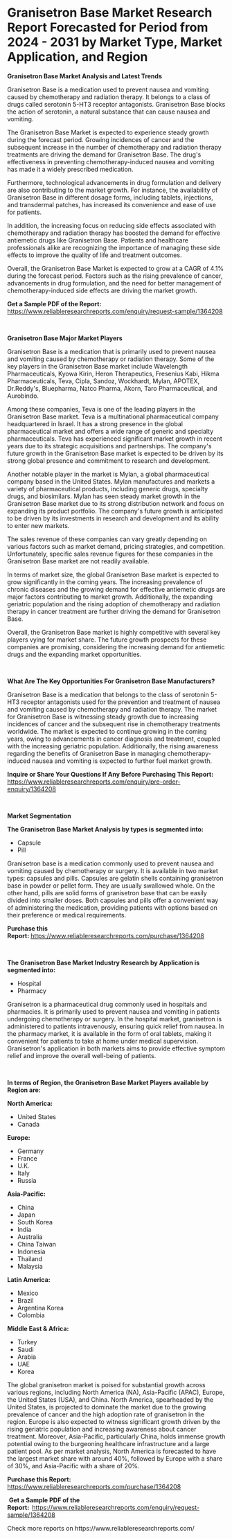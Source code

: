 <p><h1>Granisetron Base Market Research Report Forecasted for Period from 2024 -  2031 by Market Type, Market Application, and Region</h1></p><p><strong>Granisetron Base Market Analysis and Latest Trends</strong></p>
<p><p>Granisetron Base is a medication used to prevent nausea and vomiting caused by chemotherapy and radiation therapy. It belongs to a class of drugs called serotonin 5-HT3 receptor antagonists. Granisetron Base blocks the action of serotonin, a natural substance that can cause nausea and vomiting.</p><p>The Granisetron Base Market is expected to experience steady growth during the forecast period. Growing incidences of cancer and the subsequent increase in the number of chemotherapy and radiation therapy treatments are driving the demand for Granisetron Base. The drug's effectiveness in preventing chemotherapy-induced nausea and vomiting has made it a widely prescribed medication.</p><p>Furthermore, technological advancements in drug formulation and delivery are also contributing to the market growth. For instance, the availability of Granisetron Base in different dosage forms, including tablets, injections, and transdermal patches, has increased its convenience and ease of use for patients.</p><p>In addition, the increasing focus on reducing side effects associated with chemotherapy and radiation therapy has boosted the demand for effective antiemetic drugs like Granisetron Base. Patients and healthcare professionals alike are recognizing the importance of managing these side effects to improve the quality of life and treatment outcomes.</p><p>Overall, the Granisetron Base Market is expected to grow at a CAGR of 4.1% during the forecast period. Factors such as the rising prevalence of cancer, advancements in drug formulation, and the need for better management of chemotherapy-induced side effects are driving the market growth.</p></p>
<p><strong>Get a Sample PDF of the Report:&nbsp;</strong> <a href="https://www.reliableresearchreports.com/enquiry/request-sample/1364208">https://www.reliableresearchreports.com/enquiry/request-sample/1364208</a></p>
<p>&nbsp;</p>
<p><strong>Granisetron Base Major Market Players</strong></p>
<p><p>Granisetron Base is a medication that is primarily used to prevent nausea and vomiting caused by chemotherapy or radiation therapy. Some of the key players in the Granisetron Base market include Wavelength Pharmaceuticals, Kyowa Kirin, Heron Therapeutics, Fresenius Kabi, Hikma Pharmaceuticals, Teva, Cipla, Sandoz, Wockhardt, Mylan, APOTEX, Dr.Reddy's, Bluepharma, Natco Pharma, Akorn, Taro Pharmaceutical, and Aurobindo.</p><p>Among these companies, Teva is one of the leading players in the Granisetron Base market. Teva is a multinational pharmaceutical company headquartered in Israel. It has a strong presence in the global pharmaceutical market and offers a wide range of generic and specialty pharmaceuticals. Teva has experienced significant market growth in recent years due to its strategic acquisitions and partnerships. The company's future growth in the Granisetron Base market is expected to be driven by its strong global presence and commitment to research and development.</p><p>Another notable player in the market is Mylan, a global pharmaceutical company based in the United States. Mylan manufactures and markets a variety of pharmaceutical products, including generic drugs, specialty drugs, and biosimilars. Mylan has seen steady market growth in the Granisetron Base market due to its strong distribution network and focus on expanding its product portfolio. The company's future growth is anticipated to be driven by its investments in research and development and its ability to enter new markets.</p><p>The sales revenue of these companies can vary greatly depending on various factors such as market demand, pricing strategies, and competition. Unfortunately, specific sales revenue figures for these companies in the Granisetron Base market are not readily available.</p><p>In terms of market size, the global Granisetron Base market is expected to grow significantly in the coming years. The increasing prevalence of chronic diseases and the growing demand for effective antiemetic drugs are major factors contributing to market growth. Additionally, the expanding geriatric population and the rising adoption of chemotherapy and radiation therapy in cancer treatment are further driving the demand for Granisetron Base.</p><p>Overall, the Granisetron Base market is highly competitive with several key players vying for market share. The future growth prospects for these companies are promising, considering the increasing demand for antiemetic drugs and the expanding market opportunities.</p></p>
<p>&nbsp;</p>
<p><strong>What Are The Key Opportunities For Granisetron Base Manufacturers?</strong></p>
<p><p>Granisetron Base is a medication that belongs to the class of serotonin 5-HT3 receptor antagonists used for the prevention and treatment of nausea and vomiting caused by chemotherapy and radiation therapy. The market for Granisetron Base is witnessing steady growth due to increasing incidences of cancer and the subsequent rise in chemotherapy treatments worldwide. The market is expected to continue growing in the coming years, owing to advancements in cancer diagnosis and treatment, coupled with the increasing geriatric population. Additionally, the rising awareness regarding the benefits of Granisetron Base in managing chemotherapy-induced nausea and vomiting is expected to further fuel market growth.</p></p>
<p><strong>Inquire or Share Your Questions If Any Before Purchasing This Report:</strong> <a href="https://www.reliableresearchreports.com/enquiry/pre-order-enquiry/1364208">https://www.reliableresearchreports.com/enquiry/pre-order-enquiry/1364208</a></p>
<p>&nbsp;</p>
<p><strong>Market Segmentation</strong></p>
<p><strong>The Granisetron Base Market Analysis by types is segmented into:</strong></p>
<p><ul><li>Capsule</li><li>Pill</li></ul></p>
<p><p>Granisetron base is a medication commonly used to prevent nausea and vomiting caused by chemotherapy or surgery. It is available in two market types: capsules and pills. Capsules are gelatin shells containing granisetron base in powder or pellet form. They are usually swallowed whole. On the other hand, pills are solid forms of granisetron base that can be easily divided into smaller doses. Both capsules and pills offer a convenient way of administering the medication, providing patients with options based on their preference or medical requirements.</p></p>
<p><strong>Purchase this Report:&nbsp;</strong><a href="https://www.reliableresearchreports.com/purchase/1364208">https://www.reliableresearchreports.com/purchase/1364208</a></p>
<p>&nbsp;</p>
<p><strong>The Granisetron Base Market Industry Research by Application is segmented into:</strong></p>
<p><ul><li>Hospital</li><li>Pharmacy</li></ul></p>
<p><p>Granisetron is a pharmaceutical drug commonly used in hospitals and pharmacies. It is primarily used to prevent nausea and vomiting in patients undergoing chemotherapy or surgery. In the hospital market, granisetron is administered to patients intravenously, ensuring quick relief from nausea. In the pharmacy market, it is available in the form of oral tablets, making it convenient for patients to take at home under medical supervision. Granisetron's application in both markets aims to provide effective symptom relief and improve the overall well-being of patients.</p></p>
<p>&nbsp;</p>
<p><strong>In terms of Region, the Granisetron Base Market Players available by Region are:</strong></p>
<p>
    <p> <strong> North America: </strong>
        <ul>
            <li>United States</li>
            <li>Canada</li>
        </ul>
        </p> 
    <p> <strong> Europe: </strong>
        <ul>
            <li>Germany</li>
            <li>France</li>
            <li>U.K.</li>
            <li>Italy</li>
            <li>Russia</li>
        </ul>
        </p> 
    <p> <strong> Asia-Pacific: </strong>
        <ul>
            <li>China</li>
            <li>Japan</li>
            <li>South Korea</li>
            <li>India</li>
            <li>Australia</li>
            <li>China Taiwan</li>
            <li>Indonesia</li>
            <li>Thailand</li>
            <li>Malaysia</li>
        </ul>
        </p> 
    <p> <strong> Latin America: </strong>
        <ul>
            <li>Mexico</li>
            <li>Brazil</li>
            <li>Argentina Korea</li>
            <li>Colombia</li>
        </ul>
        </p> 
    <p> <strong> Middle East & Africa: </strong>
        <ul>
            <li>Turkey</li>
            <li>Saudi</li>
            <li>Arabia</li>
            <li>UAE</li>
            <li>Korea</li>
        </ul>
    </p>
    </p>
<p><p>The global granisetron market is poised for substantial growth across various regions, including North America (NA), Asia-Pacific (APAC), Europe, the United States (USA), and China. North America, spearheaded by the United States, is projected to dominate the market due to the growing prevalence of cancer and the high adoption rate of granisetron in the region. Europe is also expected to witness significant growth driven by the rising geriatric population and increasing awareness about cancer treatment. Moreover, Asia-Pacific, particularly China, holds immense growth potential owing to the burgeoning healthcare infrastructure and a large patient pool. As per market analysis, North America is forecasted to have the largest market share with around 40%, followed by Europe with a share of 30%, and Asia-Pacific with a share of 20%.</p></p>
<p><strong>Purchase this Report: </strong><a href="https://www.reliableresearchreports.com/purchase/1364208">https://www.reliableresearchreports.com/purchase/1364208</a></p>
<p>&nbsp;<strong>Get a Sample PDF of the Report:&nbsp;&nbsp;</strong><a href="https://www.reliableresearchreports.com/enquiry/request-sample/1364208">https://www.reliableresearchreports.com/enquiry/request-sample/1364208</a></p>
<p><strong></strong></p>
<p>Check more reports on https://www.reliableresearchreports.com/</p>